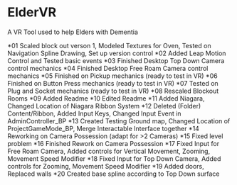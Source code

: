 # ElderVR
A VR Tool used to help Elders with Dementia

*01 Scaled block out verson 1, 
	Modeled Textures for Oven,
	Tested on Navigation Spline Drawing,
	Set up version control
*02 Added Leap Motion Control and Tested basic events
*03 Finished Desktop Top Down Camera control mechanics
*04 Finished Desktop Free Roam Camera control mechanics
*05 Finished on Pickup mechanics (ready to test in VR)
*06 Finished on Button Press mechanics (ready to test in VR)
*07 Tested on Plug and Socket mechanics (ready to test in VR)
*08 Rescaled Blockout Rooms
*09 Added Readme
*10 Edited Readme
*11 Added Niagara, 
	Changed Location of Niagara Ribbon System
*12 Deleted (Folder) Content/Ribbon,
	Added Input Keys,
	Changed Input Event in AdminController_BP
*13 Created Testing Ground map,
	Changed Location of ProjectGameMode_BP,
	Merge Interactable Interface together
*14 Reworking on Camera Possession (adapt for >2 Cameras)
*15 Fixed level problem
*16 Finished Rework on Camera Possession
*17 Fixed Input for Free Roam Camera, 
	Added controls for Vertical Movement, Zooming, Movement Speed Modifier
*18 Fixed Input for Top Down Camera, 
	Added controls for Zooming, Movement Speed Modifier
*19 Added doors,
	Replaced walls
*20 Created base spline according to Top Down surface